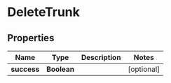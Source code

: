 
# DeleteTrunk

## Properties
Name | Type | Description | Notes
------------ | ------------- | ------------- | -------------
**success** | **Boolean** |  |  [optional]



